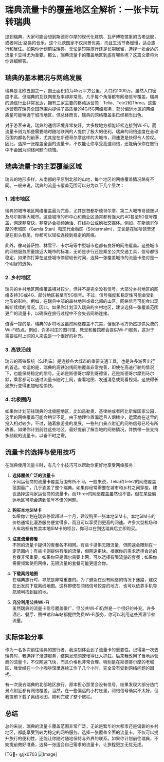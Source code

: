 # 瑞典流量卡的覆盖地区全解析：一张卡玩转瑞典

提到瑞典，大家可能会想到斯德哥尔摩的现代化建筑、瓦萨博物馆里的古老战舰，或者阿比·路易的音乐。这个北欧国家不仅风景优美，而且生活节奏缓慢，适合旅行和居住。如果你计划前往瑞典，无论是短期旅行还是长期居留，选择一张合适的流量卡显得尤为重要。那么，瑞典流量卡的覆盖地区到底有哪些呢？这篇文章将为你详细解答。

## 瑞典的基本概况与网络发展

瑞典是北欧五国之一，国土面积约为45万平方公里，人口约1000万。虽然人口密度不高，但瑞典的互联网普及率却非常高，几乎每个角落都有网络信号覆盖。瑞典的通信行业非常发达，拥有三家主要的移动运营商：Telia、Tele2和Three。这些运营商在瑞典全国范围内提供了高质量的4G/5G网络服务，部分偏远地区的网络质量可能稍逊于城市地区，但总体而言，瑞典的网络覆盖率已经相当出色。

对于游客来说，瑞典的通信环境非常友好。大多数地方都能轻松连接到Wi-Fi，而流量卡则为那些需要随时随地联网的人提供了极大的便利。瑞典的网络速度在全球范围内都名列前茅，尤其是在斯德哥尔摩这样的大城市，网速更是快得令人惊叹。因此，选择一张覆盖全面的流量卡，不仅能让你享受高速网络，还能确保你在旅行中不会因为网络问题而烦恼。

## 瑞典流量卡的主要覆盖区域

瑞典的地形多样，从南部的平原到北部的山地，每个地区的网络覆盖情况略有不同。一般来说，瑞典的流量卡覆盖范围可以分为以下几个层次：

### 1. 城市地区
瑞典的城市地区网络覆盖最为完善，尤其是首都斯德哥尔摩、第二大城市哥德堡以及马尔默等大城市。这些城市的市中心和商业区通常都有强大的4G甚至5G信号覆盖，网速非常快，非常适合视频通话、在线办公或刷社交媒体。例如，在斯德哥尔摩的老城区（Gamla Stan）和现代金融区（Södermalm），无论是在咖啡馆里还是在街头巷尾，你都可以轻松连接到稳定的网络。

此外，像乌普萨拉、林雪平、卡尔马等中型城市也都有良好的网络覆盖。这些城市的网络服务质量接近大城市的标准，无论是步行还是乘坐公共交通工具，信号都很稳定。如果你打算在这些城市停留较长时间，选择一张覆盖城市的流量卡绝对是一个明智的选择。

### 2. 乡村地区
瑞典的乡村地区网络覆盖相对较少，但并不是完全没有信号。大部分乡村地区的网络支持3G或4G，部分地区甚至有5G信号。不过，信号强度和稳定性可能会受到地形的影响。例如，在瑞典中部的森林地带或者北部的山区，网络信号可能会出现断断续续的情况。因此，如果你计划深入瑞典的乡村地区，建议选择一张覆盖范围更广的流量卡，以确保在旅行过程中不会失去网络连接。

值得一提的是，瑞典的乡村地区虽然网络覆盖不完美，但很多地方仍然提供免费的Wi-Fi热点。例如，许多村庄的图书馆、教堂和餐馆都会提供Wi-Fi服务，这对于需要临时上网的人来说是一个很好的补充。

### 3. 高铁沿线
瑞典的高铁系统（SJ列车）是连接各大城市的重要交通工具，也是许多游客出行的首选。幸运的是，瑞典的高铁沿线网络覆盖非常完善，即使在高速行驶的情况下，也能保持稳定的信号。无论是斯德哥尔摩到哥德堡，还是斯德哥尔摩到马尔默，乘客都可以通过流量卡随时上网，查看地图、发送消息或观看视频。这使得长途旅行变得更加轻松愉快。

### 4. 北极圈内
如果你计划前往瑞典的北极圈地区，比如吕勒奥、基律纳或者阿比斯库国家公园，这里的网络覆盖可能会稍显不足。由于地理位置偏远且人烟稀少，运营商在这里的投入相对较少。不过，随着旅游业的发展，一些热门景点附近的网络信号已经有所改善。如果你计划前往这些地区，最好提前了解当地的网络情况，并携带一张支持多频段的流量卡，以备不时之需。

## 流量卡的选择与使用技巧

在瑞典使用流量卡时，有几个小技巧可以帮助你更好地享受网络服务：

1. **选择覆盖广泛的流量卡**  
   不同运营商的流量卡覆盖范围有所不同。一般来说，Telia和Tele2的网络覆盖范围最广，几乎涵盖了整个瑞典。如果你经常需要在城市和乡村之间穿梭，建议选择这两家运营商的流量卡。而Three的网络覆盖虽然也不错，但在某些偏远地区可能会遇到信号不佳的问题。

2. **购买本地SIM卡**  
   如果你计划在瑞典停留超过一个月，建议购买一张本地SIM卡。本地SIM卡的价格通常比漫游服务便宜得多，而且可以享受到更高的网速。许多大型机场和火车站都有售卖本地SIM卡的柜台，你可以在到达瑞典后立即购买。

3. **注意流量套餐**  
   不同的流量卡提供的套餐各不相同。有些卡提供无限流量，但网速会限制在一定范围内；有些卡则提供有限的流量，但网速更快。根据你的需求选择合适的套餐非常重要。如果你只是偶尔需要上网，可以选择有限流量的套餐；如果你需要频繁使用网络，无限流量的套餐可能更适合你。

4. **下载离线地图**  
   在瑞典旅行时，导航是非常重要的。为了避免在没有网络的情况下迷路，建议在出发前下载离线地图。这样即使在网络信号较差的地方，也可以依靠手机导航顺利找到目的地。

5. **充分利用公共Wi-Fi**  
   虽然瑞典的流量卡信号覆盖很广，但公共Wi-Fi仍然是一个很好的补充。许多酒店、餐厅、图书馆和车站都提供免费Wi-Fi服务，你可以利用这些资源节省流量。

## 实际体验分享

作为一名多次前往瑞典的旅行者，我深刻体会到了流量卡的重要性。记得第一次去瑞典时，我选择了漫游服务，结果发现网速慢得让人抓狂。后来我改用了当地运营商的流量卡，不仅网速飞快，而且价格也非常合理。特别是在斯德哥尔摩的老城区，我曾经在一个小咖啡馆里连续工作了几个小时，完全没有受到网络问题的困扰。

有一次我去瑞典的北部地区旅行，原本担心那里会没有信号，结果发现大部分热门景点附近都有网络覆盖。当然，在一些偏远的小村庄里，网络信号确实不太好，但我提前下载了离线地图，顺利完成了整个旅程。

## 总结

总的来说，瑞典的流量卡覆盖范围非常广泛，无论是繁华的大都市还是偏僻的乡村地区，都能享受到较为稳定的网络服务。选择一张覆盖全面的流量卡，不仅可以提升旅行的便利性，还能让你随时随地保持与外界的联系。如果你计划前往瑞典，不妨提前做好准备，选择一张适合自己需求的流量卡，让旅程更加无忧无虑。

[TG💪+ @jx0703 ![Image](https://github.com/user-attachments/assets/dbca1d08-cadb-493c-b0ec-ad6f7a83f270)]
